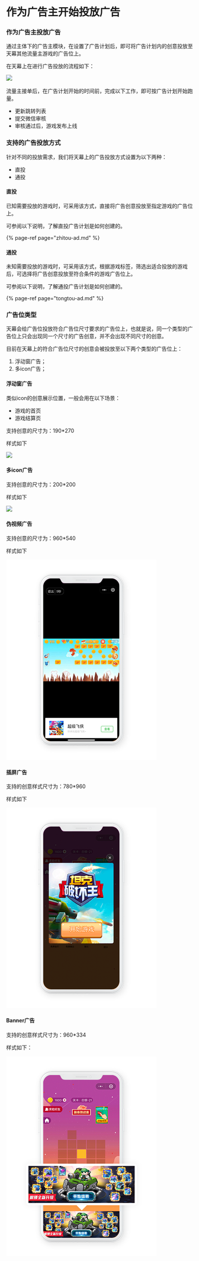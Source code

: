 # 作为广告主开始投放广告

### 作为广告主投放广告

通过主体下的广告主模块，在设置了广告计划后，即可将广告计划内的创意投放至天幕其他流量主游戏的广告位上。

在天幕上在进行广告投放的流程如下：

![](https://cdn.nlark.com/yuque/0/2019/png/254569/1557060697764-8e9d3115-1841-4dad-8361-6636e99acd8e.png)

流量主接单后，在广告计划开始的时间前，完成以下工作，即可按广告计划开始跑量。

* 更新跳转列表
* 提交微信审核
* 审核通过后，游戏发布上线

### 支持的广告投放方式

针对不同的投放需求，我们将天幕上的广告投放方式设置为以下两种：

* 直投
* 通投

#### **直投**

已知需要投放的游戏时，可采用该方式，直接将广告创意投放至指定游戏的广告位上。 

可参阅以下说明，了解直投广告计划是如何创建的。

{% page-ref page="zhitou-ad.md" %}

#### **通投**

未知需要投放的游戏时，可采用该方式，根据游戏标签，筛选出适合投放的游戏后，可选择将广告创意投放至符合条件的游戏广告位上。

可参阅以下说明，了解通投广告计划是如何创建的。

{% page-ref page="tongtou-ad.md" %}

### **广告位类型**

天幕会给广告位投放符合广告位尺寸要求的广告位上，也就是说，同一个类型的广告位上只会出现同一个尺寸的广告创意，并不会出现不同尺寸的创意。

目前在天幕上的符合广告位尺寸的创意会被投放至以下两个类型的广告位上：

1. 浮动窗广告；
2. 多icon广告；

#### **浮动窗广告**

类似icon的创意展示位置，一般会用在以下场景：

* 游戏的首页
* 游戏结算页

支持创意的尺寸为：190\*270

样式如下

![](https://cdn.nlark.com/yuque/0/2019/png/254569/1557143682727-3a5c8937-f5e6-4ab8-ba23-d09fbddcdd65.png)

#### 多icon广告

支持创意的尺寸为：200\*200

样式如下

![](https://cdn.nlark.com/yuque/0/2019/png/254569/1557143738912-29156a95-c15d-4700-9cbf-51a85f0ba76e.png)

#### 伪视频广告

支持创意的尺寸为：960\*540

样式如下

![](../../.gitbook/assets/wei-shi-pin-xiao-guo-tu.png)

#### 插屏广告

支持的创意样式尺寸为：780\*960

样式如下

![](../../.gitbook/assets/cha-ping-guang-gao-2.png)

#### Banner广告

支持的创意样式尺寸为：960\*334

样式如下：

![](../../.gitbook/assets/banner-guang-11.png)

